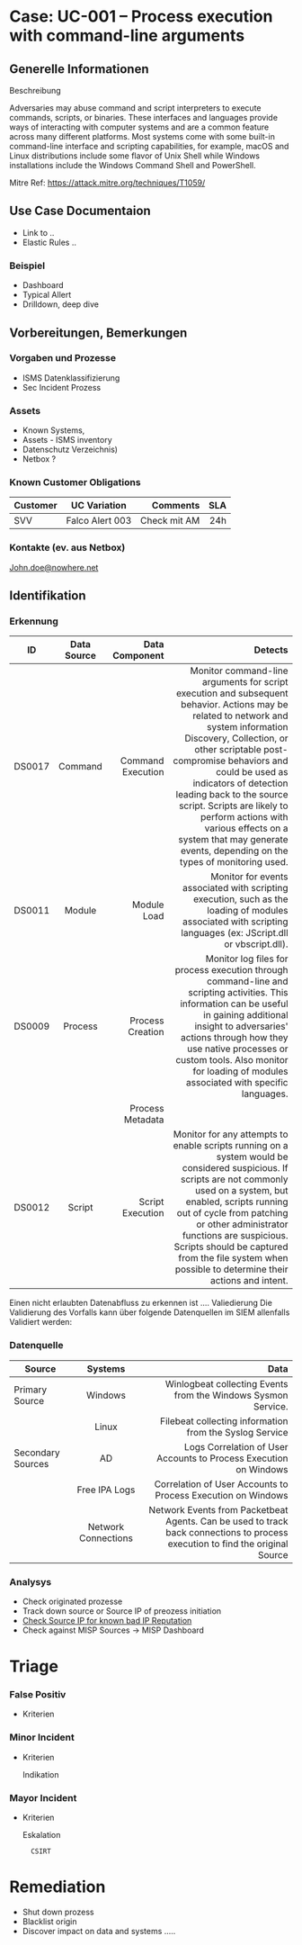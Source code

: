 # Case:  UC-001 – Process execution with command-line arguments

## Generelle Informationen 
Beschreibung 

Adversaries may abuse command and script interpreters to execute commands, scripts, or binaries. These interfaces and languages provide ways of interacting with computer systems and are a common feature across many different platforms. Most systems come with some built-in command-line interface and scripting capabilities, for example, macOS and Linux distributions include some flavor of Unix Shell while Windows installations include the Windows Command Shell and PowerShell.

Mitre Ref: https://attack.mitre.org/techniques/T1059/


## Use Case Documentaion

- Link to ..
- Elastic Rules ..

### Beispiel

- Dashboard
- Typical Allert
- Drilldown, deep dive


## Vorbereitungen, Bemerkungen

### Vorgaben und Prozesse 
- ISMS Datenklassifizierung
- Sec Incident Prozess

### Assets

- Known Systems, 
- Assets - ISMS inventory
- Datenschutz Verzeichnis)
- Netbox ?


### Known Customer Obligations

| Customer   |      UC Variation      |  Comments | SLA |
|----------|:-------------:|------:|-----:|
|SVV| Falco Alert 003| Check mit AM | 24h|


### Kontakte (ev. aus Netbox)

John.doe@nowhere.net

## Identifikation 

### Erkennung 

| ID   |      Data Source      |  Data Component | Detects |
|----------|:-------------:|------:|-----:|
| DS0017 |  Command| Command Execution | Monitor command-line arguments for script execution and subsequent behavior. Actions may be related to network and system information Discovery, Collection, or other scriptable post-compromise behaviors and could be used as indicators of detection leading back to the source script. Scripts are likely to perform actions with various effects on a system that may generate events, depending on the types of monitoring used.|
|DS0011	|Module	|Module Load|Monitor for events associated with scripting execution, such as the loading of modules associated with scripting languages (ex: JScript.dll or vbscript.dll).|
|DS0009	|Process	|Process Creation|Monitor log files for process execution through command-line and scripting activities. This information can be useful in gaining additional insight to adversaries' actions through how they use native processes or custom tools. Also monitor for loading of modules associated with specific languages.|
| | |Process Metadata||Monitor contextual data about a running process, which may include information such as environment variables, image name, user/owner, or other information that may reveal abuse of system features. For example, consider monitoring for Windows Event ID (EID) 400, which shows the version of PowerShell executing in the EngineVersion field (which may also be relevant to detecting a potential Downgrade Attack) as well as if PowerShell is running locally or remotely in the HostName field. Furthermore, EID 400 may indicate the start time and EID 403 indicates the end time of a PowerShell session.[48]|
|DS0012	|Script	|Script Execution|Monitor for any attempts to enable scripts running on a system would be considered suspicious. If scripts are not commonly used on a system, but enabled, scripts running out of cycle from patching or other administrator functions are suspicious. Scripts should be captured from the file system when possible to determine their actions and intent.|


Einen nicht erlaubten Datenabfluss zu erkennen ist ....
Valiedierung 
Die Validierung des Vorfalls kann über folgende Datenquellen im SIEM allenfalls Validiert werden: 
      
### Datenquelle 

| Source   |      Systems      |  Data  |
|----------|:-------------:|------:|
|Primary Source	|Windows	|Winlogbeat collecting Events from the Windows Sysmon Service.|
|               |Linux	    |Filebeat collecting information from the Syslog Service|
|Secondary Sources|	AD      |Logs	Correlation of User Accounts to Process Execution on Windows|
|         |	Free IPA Logs	|Correlation of User Accounts to Process Execution on Windows|
| |	Network Connections	|Network Events from Packetbeat Agents. Can be used to track back connections to process execution to find the original Source|

### Analysys

- Check originated prozesse
- Track down source or Source IP of preozess initiation
- [Check Source IP for known bad IP Reputation](IP-Reputation-check.md)
- Check against MISP Sources -> MISP Dashboard



# Triage

### False Positiv

- Kriterien

### Minor Incident

- Kriterien

	Indikation

### Mayor Incident

- Kriterien

	Eskalation

		CSIRT



# Remediation 

- Shut down prozess
- Blacklist origin
- Discover impact on data and systems
.....
